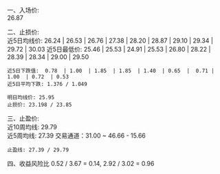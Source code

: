 一、入场价:  
    26.87 

二、止损价:        
    近5日均线价:  26.24 | 26.53 | 26.76 | 27.38 | 28.20 | 28.87 | 29.10 | 29.34 | 29.72 | 30.03
    近5日最低价:  25.46 | 25.53 | 24.91 | 25.53 | 26.80 | 28.22 | 28.39 | 28.34 | 29.00 | 29.50

    近5日下跌值:  0.78  | 1.00  | 1.85  | 1.85  | 1.40  | 0.65  |  0.71 | 1.00  | 0.72  | 0.53 
    近5日平均下跌: 1.376 / 1.049       

    明日均线价: 25.95          
    止损价: 23.198 / 23.85       

三、止盈价:         
    近10周均线: 29.79       
    近5周均线: 27.39
    交易通道：31.00 ~ 46.66 - 15.66     

    止盈线: 27.39 / 29.79

四、收益风险比 
    0.52 / 3.67 = 0.14, 2.92 / 3.02 = 0.96
    
    

